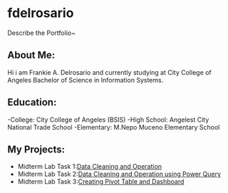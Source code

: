 # fdelrosario
Describe the Portfolio~
## About Me:
Hi i am Frankie A. Delrosario and currently studying at City College of Angeles Bachelor of Science in Information Systems.
## Education:
 -College: City College of Angeles (BSIS)
 -High School: Angelest City National Trade School
 -Elementary: M.Nepo Muceno Elementary School

 ## My Projects:
 - Midterm Lab Task 1:[Data Cleaning and Operation](Midterm%20Task%201)
 - Midterm Lab Task 2:[Data Cleaning and Operation using Power Query](Midterm%20Task%202)
 - Midterm Lab Task 3:[Creating Pivot Table and Dashboard](Midterm%20Task%203)
